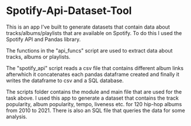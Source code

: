 # Spotify-Api-Dataset-Tool


This is an app I've built to generate datasets that contain data about tracks/albums/playlists that are available on Spotify.
To do this I used the Spotify API and Pandas library.

The functions in the "api_funcs" script are used to extract data about tracks, albums or playlists.

The "spotify_api" script reads a csv file that contains different album links afterwhich it concatenates each pandas dataframe created and finally it writes the dataframe to csv and a SQL database.


The scripts folder contains the module and main file that are used for the task above.
I used this app to generate a dataset that contains the track popularity, album popularity, tempo, liveness etc. for 120 hip-hop albums from 2010 to 2021.
There is also an SQL file that queries the data for some analysis.

